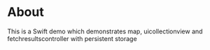 # About
This is a Swift demo which demonstrates map, uicollectionview and fetchresultscontroller with persistent storage